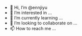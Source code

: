 - 👋 Hi, I’m @ennjiyu
- 👀 I’m interested in ...
- 🌱 I’m currently learning ...
- 💞️ I’m looking to collaborate on ...
- 📫 How to reach me ...

<!---
ennjiyu/ennjiyu is a ✨ special ✨ repository because its `README.md` (this file) appears on your GitHub profile.
You can click the Preview link to take a look at your changes.
--->

